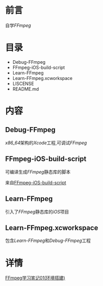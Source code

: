 # 前言

自学*FFmpeg*

# 目录

* Debug-FFmpeg 
* FFmpeg-iOS-build-script
* Learn-FFmpeg
* Learn-FFmpeg.xcworkspace
* LISCENSE  
* README.md

# 内容
## Debug-FFmpeg

*x86_64*架构的*Xcode*工程,可调试*FFmpeg*

## FFmpeg-iOS-build-script

可编译生成*FFmpeg*静态库的脚本

来自[FFmpeg-iOS-build-script](https://github.com/kewlbear/FFmpeg-iOS-build-script)

## Learn-FFmpeg

引入了*FFmpeg*静态库的*iOS*项目

## Learn-FFmpeg.xcworkspace

包含*Learn-FFmpeg*和*Debug-FFmpeg*工程

# 详情

[FFmpeg学习笔记01(环境搭建)](http://www.iosugar.com/2017/03/06/FFmpeg-study-notes-01-environmental-building/)


